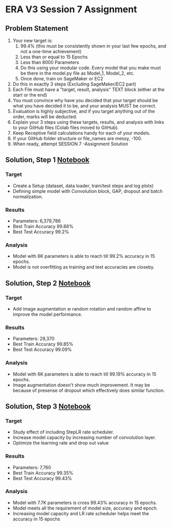 # ERA V3 Session 7 Assignment

## Problem Statement

1. Your new target is:  
    1. 99.4% (this must be consistently shown in your last few epochs, and not a one-time achievement)
    2. Less than or equal to 15 Epochs
    3. Less than 8000 Parameters
    4. Do this using your modular code. Every model that you make must be there in the model.py file as Model_1, Model_2, etc.
    5. Once done, train on SageMaker or EC2 
2. Do this in exactly 3 steps (Excluding SageMaker/EC2 part)
3. Each File must have a "target, result, analysis" TEXT block (either at the start or the end)  
4. You must convince why have you decided that your target should be what you have decided it to be, and your analysis MUST be correct.  
5. Evaluation is highly subjective, and if you target anything out of the order, marks will be deducted. 
6. Explain your 3 steps using these targets, results, and analysis with links to your GitHub files (Colab files moved to GitHub).  
7. Keep Receptive field calculations handy for each of your models.  
8. If your GitHub folder structure or file_names are messy, -100.  
9. When ready, attempt SESSION 7 -Assignment Solution  


## Solution, Step 1 [Notebook](./ERAV3_S7_v1.ipynb)

### Target   
- Create a Setup (dataset, data loader, train/test steps and log plots)  
- Defining simple model with Convolution block, GAP, dropout and batch normalization.

### Results
- Parameters: 6,379,786
- Best Train Accuracy 99.88%  
- Best Test Accuracy 99.2%  

### Analysis
- Model with 6K parameters is able to reach till 99.2% accuracy in 15 epochs.
- Model is not overfitting as training and test accuracies are closeby.

## Solution, Step 2 [Notebook](./ERAV3_S7_v2.ipynb)

### Target   
- Add image augmentation w random rotation and random affine to improve the model performance.

### Results
- Parameters: 29,370
- Best Train Accuracy 99.85%  
- Best Test Accuracy 99.09%  

### Analysis
- Model with 6K parameters is able to reach till 99.19% accuracy in 15 epochs.
- Image augmentation doesn't show much improvement. It may be because of presense of dropout which effectively does similar function.

## Solution, Step 3 [Notebook](./ERAV3_S7_v3.ipynb)

### Target   
- Study effect of including StepLR rate scheduler.
- Increase model capacity by increasing number of convolution layer.
- Optimize the learning rate and drop out value

### Results
- Parameters: 7,760
- Best Train Accuracy 99.35%  
- Best Test Accuracy 99.43%  
### Analysis
- Model with 7.7K parameters is cross 99.43% accuracy in 15 epochs.
- Model meets all the requirement of model size, accuracy and epoch.
- Increasing model capacity and LR rate scheduler helps meet the accuracy in 15 epochs
